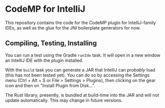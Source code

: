 # CodeMP for IntelliJ
This repository contains the code for the CodeMP plugin for IntelliJ-family IDEs, as well as the glue for the JNI boilerplate generators for now.

## Compiling, Testing, Installing
You can run a test using the Gradle `runIde` task. It will open in a new window an IntelliJ IDE with the plugin installed.

With the `build` task you can generate a JAR that IntelliJ can *probably* load (this has not been tested yet).
You can do so by accessing the Settings menu (Ctrl + Alt + S or File > Settings > Plugins), then clicking on the gear icon and then on "Install Plugin from Disk...".

The Rust library, presently, is bundled at build-time into the JAR and will not update automatically.
This may change in future versions.
